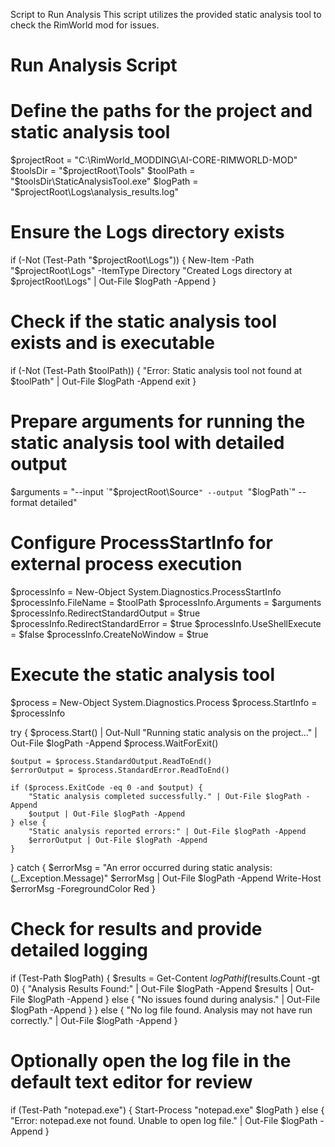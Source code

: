 Script to Run Analysis
This script utilizes the provided static analysis tool to check the RimWorld mod for issues.

# Run Analysis Script

# Define the paths for the project and static analysis tool
$projectRoot = "C:\RimWorld_MODDING\AI-CORE-RIMWORLD-MOD"
$toolsDir = "$projectRoot\Tools"
$toolPath = "$toolsDir\StaticAnalysisTool.exe"
$logPath = "$projectRoot\Logs\analysis_results.log"

# Ensure the Logs directory exists
if (-Not (Test-Path "$projectRoot\Logs")) {
    New-Item -Path "$projectRoot\Logs" -ItemType Directory
    "Created Logs directory at $projectRoot\Logs" | Out-File $logPath -Append
}

# Check if the static analysis tool exists and is executable
if (-Not (Test-Path $toolPath)) {
    "Error: Static analysis tool not found at $toolPath" | Out-File $logPath -Append
    exit
}

# Prepare arguments for running the static analysis tool with detailed output
$arguments = "--input `"$projectRoot\Source`" --output `"$logPath`" --format detailed"

# Configure ProcessStartInfo for external process execution
$processInfo = New-Object System.Diagnostics.ProcessStartInfo
$processInfo.FileName = $toolPath
$processInfo.Arguments = $arguments
$processInfo.RedirectStandardOutput = $true
$processInfo.RedirectStandardError = $true
$processInfo.UseShellExecute = $false
$processInfo.CreateNoWindow = $true

# Execute the static analysis tool
$process = New-Object System.Diagnostics.Process
$process.StartInfo = $processInfo

try {
    $process.Start() | Out-Null
    "Running static analysis on the project..." | Out-File $logPath -Append
    $process.WaitForExit()

    $output = $process.StandardOutput.ReadToEnd()
    $errorOutput = $process.StandardError.ReadToEnd()

    if ($process.ExitCode -eq 0 -and $output) {
        "Static analysis completed successfully." | Out-File $logPath -Append
        $output | Out-File $logPath -Append
    } else {
        "Static analysis reported errors:" | Out-File $logPath -Append
        $errorOutput | Out-File $logPath -Append
    }
} catch {
    $errorMsg = "An error occurred during static analysis: $($_.Exception.Message)"
    $errorMsg | Out-File $logPath -Append
    Write-Host $errorMsg -ForegroundColor Red
}

# Check for results and provide detailed logging
if (Test-Path $logPath) {
    $results = Get-Content $logPath
    if ($results.Count -gt 0) {
        "Analysis Results Found:" | Out-File $logPath -Append
        $results | Out-File $logPath -Append
    } else {
        "No issues found during analysis." | Out-File $logPath -Append
    }
} else {
    "No log file found. Analysis may not have run correctly." | Out-File $logPath -Append
}

# Optionally open the log file in the default text editor for review
if (Test-Path "notepad.exe") {
    Start-Process "notepad.exe" $logPath
} else {
    "Error: notepad.exe not found. Unable to open log file." | Out-File $logPath -Append
}
